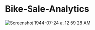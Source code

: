 # Bike-Sale-Analytics


![Screenshot 1944-07-24 at 12 59 28 AM](https://user-images.githubusercontent.com/75526119/196010605-3a98b8d2-782d-4770-8791-060fb34ce524.png)
